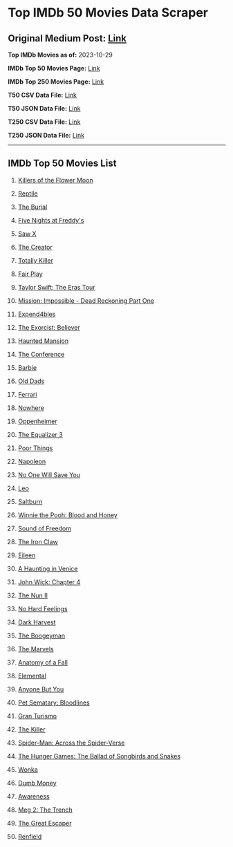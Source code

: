 # Top IMDb 50 Movies Data Scraper

## Original Medium Post: [Link](https://medium.com/@nishantsahoo/which-movie-should-i-watch-5c83a3c0f5b1)

**Top IMDb Movies as of:** 2023-10-29

**IMDb Top 50 Movies Page:** [Link](http://www.imdb.com/search/title?release_date=2023,2023&title_type=feature)

**IMDb Top 250 Movies Page:** [Link](https://www.imdb.com/chart/top/)

**T50 CSV Data File:** [Link](/Data/T50/data.csv)

**T50 JSON Data File:** [Link](/Data/T50/data.json)

**T250 CSV Data File:** [Link](/Data/T250/data.csv)

**T250 JSON Data File:** [Link](/Data/T250/data.json)

---

## IMDb Top 50 Movies List

1. [Killers of the Flower Moon](https://www.imdb.com/title/tt5537002/?ref_=adv_li_tt)

2. [Reptile](https://www.imdb.com/title/tt13274016/?ref_=adv_li_tt)

3. [The Burial](https://www.imdb.com/title/tt5648882/?ref_=adv_li_tt)

4. [Five Nights at Freddy's](https://www.imdb.com/title/tt4589218/?ref_=adv_li_tt)

5. [Saw X](https://www.imdb.com/title/tt21807222/?ref_=adv_li_tt)

6. [The Creator](https://www.imdb.com/title/tt11858890/?ref_=adv_li_tt)

7. [Totally Killer](https://www.imdb.com/title/tt11426232/?ref_=adv_li_tt)

8. [Fair Play](https://www.imdb.com/title/tt16304446/?ref_=adv_li_tt)

9. [Taylor Swift: The Eras Tour](https://www.imdb.com/title/tt28814949/?ref_=adv_li_tt)

10. [Mission: Impossible - Dead Reckoning Part One](https://www.imdb.com/title/tt9603212/?ref_=adv_li_tt)

11. [Expend4bles](https://www.imdb.com/title/tt3291150/?ref_=adv_li_tt)

12. [The Exorcist: Believer](https://www.imdb.com/title/tt12921446/?ref_=adv_li_tt)

13. [Haunted Mansion](https://www.imdb.com/title/tt1695843/?ref_=adv_li_tt)

14. [The Conference](https://www.imdb.com/title/tt26547864/?ref_=adv_li_tt)

15. [Barbie](https://www.imdb.com/title/tt1517268/?ref_=adv_li_tt)

16. [Old Dads](https://www.imdb.com/title/tt18394190/?ref_=adv_li_tt)

17. [Ferrari](https://www.imdb.com/title/tt3758542/?ref_=adv_li_tt)

18. [Nowhere](https://www.imdb.com/title/tt15789472/?ref_=adv_li_tt)

19. [Oppenheimer](https://www.imdb.com/title/tt15398776/?ref_=adv_li_tt)

20. [The Equalizer 3](https://www.imdb.com/title/tt17024450/?ref_=adv_li_tt)

21. [Poor Things](https://www.imdb.com/title/tt14230458/?ref_=adv_li_tt)

22. [Napoleon](https://www.imdb.com/title/tt13287846/?ref_=adv_li_tt)

23. [No One Will Save You](https://www.imdb.com/title/tt14509110/?ref_=adv_li_tt)

24. [Leo](https://www.imdb.com/title/tt15654328/?ref_=adv_li_tt)

25. [Saltburn](https://www.imdb.com/title/tt17351924/?ref_=adv_li_tt)

26. [Winnie the Pooh: Blood and Honey](https://www.imdb.com/title/tt19623240/?ref_=adv_li_tt)

27. [Sound of Freedom](https://www.imdb.com/title/tt7599146/?ref_=adv_li_tt)

28. [The Iron Claw](https://www.imdb.com/title/tt21064584/?ref_=adv_li_tt)

29. [Eileen](https://www.imdb.com/title/tt5198890/?ref_=adv_li_tt)

30. [A Haunting in Venice](https://www.imdb.com/title/tt22687790/?ref_=adv_li_tt)

31. [John Wick: Chapter 4](https://www.imdb.com/title/tt10366206/?ref_=adv_li_tt)

32. [The Nun II](https://www.imdb.com/title/tt10160976/?ref_=adv_li_tt)

33. [No Hard Feelings](https://www.imdb.com/title/tt15671028/?ref_=adv_li_tt)

34. [Dark Harvest](https://www.imdb.com/title/tt9204328/?ref_=adv_li_tt)

35. [The Boogeyman](https://www.imdb.com/title/tt3427252/?ref_=adv_li_tt)

36. [The Marvels](https://www.imdb.com/title/tt10676048/?ref_=adv_li_tt)

37. [Anatomy of a Fall](https://www.imdb.com/title/tt17009710/?ref_=adv_li_tt)

38. [Elemental](https://www.imdb.com/title/tt15789038/?ref_=adv_li_tt)

39. [Anyone But You](https://www.imdb.com/title/tt26047818/?ref_=adv_li_tt)

40. [Pet Sematary: Bloodlines](https://www.imdb.com/title/tt14145436/?ref_=adv_li_tt)

41. [Gran Turismo](https://www.imdb.com/title/tt4495098/?ref_=adv_li_tt)

42. [The Killer](https://www.imdb.com/title/tt1136617/?ref_=adv_li_tt)

43. [Spider-Man: Across the Spider-Verse](https://www.imdb.com/title/tt9362722/?ref_=adv_li_tt)

44. [The Hunger Games: The Ballad of Songbirds and Snakes](https://www.imdb.com/title/tt10545296/?ref_=adv_li_tt)

45. [Wonka](https://www.imdb.com/title/tt6166392/?ref_=adv_li_tt)

46. [Dumb Money](https://www.imdb.com/title/tt13957560/?ref_=adv_li_tt)

47. [Awareness](https://www.imdb.com/title/tt18556326/?ref_=adv_li_tt)

48. [Meg 2: The Trench](https://www.imdb.com/title/tt9224104/?ref_=adv_li_tt)

49. [The Great Escaper](https://www.imdb.com/title/tt14124080/?ref_=adv_li_tt)

50. [Renfield](https://www.imdb.com/title/tt11358390/?ref_=adv_li_tt)
